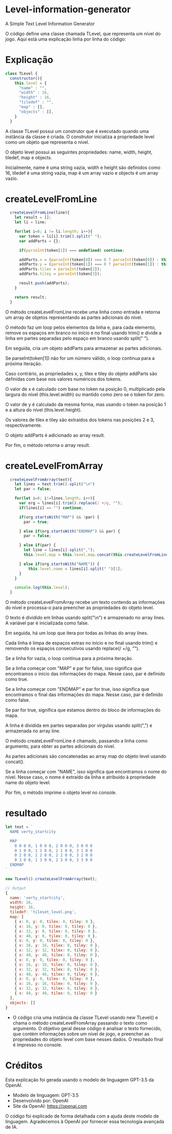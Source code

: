 # Level-information-generator
A Simple Text Level Information Generator

O código define uma classe chamada TLevel, que representa um nível do jogo. Aqui está uma explicação linha por linha do código:
# Explicação
```js
class TLevel {
  constructor(){
    this.level = {
      "name" : "",
      "width" : 16,
      "height" : 16,
      "tiledef" : "",
      "map" : [],
      "objects" : [],
    }
  }
```
A classe TLevel possui um construtor que é executado quando uma instância da classe é criada. O construtor inicializa a propriedade level como um objeto que representa o nível.

O objeto level possui as seguintes propriedades: name, width, height, tiledef, map e objects.

Inicialmente, name é uma string vazia, width e height são definidos como 16, tiledef é uma string vazia, map é um array vazio e objects é um array vazio.

# createLevelFromLine
```js
  createLevelFromLine(line){
    let result = [];
    let li = line;

    for(let i=0; i != li.length; i++){
      var token = li[i].trim().split(" ");
      var addParts = {};

      if(parseInt(token[1]) === undefined) continue;

      addParts.x = (parseInt(token[0]) === 0 ? parseInt(token[0]) : this.level.width * parseInt(token[0]));
      addParts.y = (parseInt(token[1]) === 0 ? parseInt(token[1]) : this.level.height * parseInt(token[0]));
      addParts.tilex = parseInt(token[2]);
      addParts.tiley = parseInt(token[3]);

      result.push(addParts);
    }

    return result;
  }
```
O método createLevelFromLine recebe uma linha como entrada e retorna um array de objetos representando as partes adicionais do nível.
  
O método faz um loop pelos elementos da linha e, para cada elemento, remove os espaços em branco no início e no final usando trim() e divide a linha em partes separadas pelo espaço em branco usando split(" ").

Em seguida, cria um objeto addParts para armazenar as partes adicionais.

Se parseInt(token[1]) não for um número válido, o loop continua para a próxima iteração.

Caso contrário, as propriedades x, y, tilex e tiley do objeto addParts são definidas com base nos valores numéricos dos tokens.

O valor de x é calculado com base no token na posição 0, multiplicado pela largura do nível (this.level.width) ou mantido como zero se o token for zero.

O valor de y é calculado da mesma forma, mas usando o token na posição 1 e a altura do nível (this.level.height).

Os valores de tilex e tiley são extraídos dos tokens nas posições 2 e 3, respectivamente.

O objeto addParts é adicionado ao array result.

Por fim, o método retorna o array result.

# createLevelFromArray
```js
  createLevelFromArray(text){
    let lines = text.trim().split("\n")
    let par = false;

    for(let i=0; i!=lines.length; i++){
      var org = lines[i].trim().replace(/ +/g, "");
      if(lines[i] == "") continue;

      if(org.startsWith("MAP") && !par) {
        par = true;

      } else if(org.startsWith("ENDMAP") && par) {
        par = false;

      } else if(par) {
        let line = lines[i].split(",");
        this.level.map = this.level.map.concat(this.createLevelFromLine(line));

      } else if(org.startsWith("NAME")) {
          this.level.name = lines[i].split(" ")[1];
      }
    }

    console.log(this.level);
  }
```
O método createLevelFromArray recebe um texto contendo as informações do nível e processa-o para preencher as propriedades do objeto level.

O texto é dividido em linhas usando split("\n") e armazenado no array lines.
A variável par é inicializada como false.

Em seguida, há um loop que itera por todas as linhas do array lines.

Cada linha é limpa de espaços extras no início e no final usando trim() e removendo os espaços consecutivos usando replace(/ +/g, "").

Se a linha for vazia, o loop continua para a próxima iteração.

Se a linha começar com "MAP" e par for false, isso significa que encontramos o início das informações do mapa. Nesse caso, par é definido como true.

Se a linha começar com "ENDMAP" e par for true, isso significa que encontramos o final das informações do mapa. Nesse caso, par é definido como false.

Se par for true, significa que estamos dentro do bloco de informações do mapa.

A linha é dividida em partes separadas por vírgulas usando split(",") e armazenada no array line.

O método createLevelFromLine é chamado, passando a linha como argumento, para obter as partes adicionais do nível.

As partes adicionais são concatenadas ao array map do objeto level usando concat().

Se a linha começar com "NAME", isso significa que encontramos o nome do nível. Nesse caso, o nome é extraído da linha e atribuído à propriedade name do objeto level.

Por fim, o método imprime o objeto level no console.
# resultado
```js
let text = `
  NAME verty_startcity

  MAP
    0 0 0 0, 1 0 0 0, 2 0 0 0, 3 0 0 0
    0 1 0 0, 1 1 0 0, 2 1 0 0, 3 1 0 0
    0 2 0 0, 1 2 0 0, 2 2 0 0, 3 2 0 0
    0 3 0 0, 1 3 0 0, 2 3 0 0, 3 3 0 0
  ENDMAP
`

new TLevel().createLevelFromArray(text);
```

```js
// Output
{
  name: 'verty_startcity',
  width: 16,
  height: 16,
  tiledef: 'tileset_level.png',
  map: [
    { x: 0, y: 0, tilex: 0, tiley: 0 },
    { x: 16, y: 0, tilex: 0, tiley: 0 },
    { x: 32, y: 0, tilex: 0, tiley: 0 },
    { x: 48, y: 0, tilex: 0, tiley: 0 },
    { x: 0, y: 0, tilex: 0, tiley: 0 },
    { x: 16, y: 16, tilex: 0, tiley: 0 },
    { x: 32, y: 32, tilex: 0, tiley: 0 },
    { x: 48, y: 48, tilex: 0, tiley: 0 },
    { x: 0, y: 0, tilex: 0, tiley: 0 },
    { x: 16, y: 16, tilex: 0, tiley: 0 },
    { x: 32, y: 32, tilex: 0, tiley: 0 },
    { x: 48, y: 48, tilex: 0, tiley: 0 },
    { x: 0, y: 0, tilex: 0, tiley: 0 },
    { x: 16, y: 16, tilex: 0, tiley: 0 },
    { x: 32, y: 32, tilex: 0, tiley: 0 },
    { x: 48, y: 48, tilex: 0, tiley: 0 }
  ],
  objects: []
}
```
- O código cria uma instância da classe TLevel usando new TLevel() e chama o método createLevelFromArray passando o texto como argumento.
O objetivo geral desse código é analisar o texto fornecido, que contém informações sobre um nível de jogo, e preencher as propriedades do objeto level com base nesses dados. O resultado final é impresso no console.

# Créditos

Esta explicação foi gerada usando o modelo de linguagem GPT-3.5 da OpenAI.

- Modelo de linguagem: GPT-3.5
- Desenvolvido por: OpenAI
- Site da OpenAI: https://openai.com

O código foi explicado de forma detalhada com a ajuda deste modelo de linguagem. Agradecemos à OpenAI por fornecer essa tecnologia avançada de IA.
